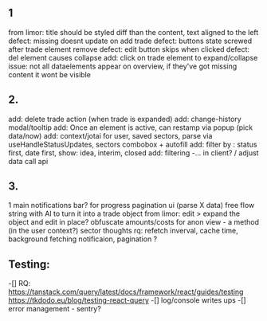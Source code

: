 ## 1
from limor: title should be styled diff than the content, text aligned to the left
defect: missing doesnt update on add trade
defect: buttons state screwed after trade element remove 
defect: edit button skips when clicked
defect: del element causes collapse
add: click on trade element to expand/collapse
issue: not all dataelements appear on overview, if they've got missing content it wont be visible

## 2.
add: delete trade action (when trade is expanded)
add: change-history modal/tooltip
add: Once an element is active, can restamp via popup (pick data/now) 
add: context/jotai for user, saved sectors, parse via useHandleStatusUpdates, sectors combobox +  autofill
add: filter by : status first, date first, show: idea, interim, closed
add: filtering -... in client? / adjust data call api

## 3.
1 main notifications bar? for progress
pagination ui (parse X data)
free flow string with AI to turn it into a trade object
from limor: edit > expand the object and edit in place?
obfuscate amounts/costs for anon view - a method (in the user context?)
sector thoughts
rq: refetch inverval, cache time, background fetching notificaion, pagination ?

## Testing:
 -[] RQ: https://tanstack.com/query/latest/docs/framework/react/guides/testing
        https://tkdodo.eu/blog/testing-react-query
 -[] log/console writes ups
 -[] error management - sentry? 